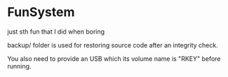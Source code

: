 # FunSystem
just sth fun that I did when boring


backup/ folder is used for restoring source code after an integrity check.

You also need to provide an USB which its volume name is "RKEY" before running.